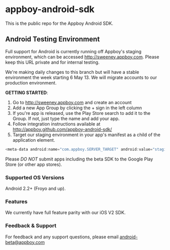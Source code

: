 appboy-android-sdk
==================

This is the public repo for the Appboy Android SDK.

## Android Testing Environment
Full support for Android is currently running off Appboy's staging environment, which can be accessed http://sweeney.appboy.com. Please keep this URL private and for internal testing.

We're making daily changes to this branch but will have a stable environment the week starting 6 May 13. We will migrate accounts to our production environment.

**GETTING STARTED**:

1. Go to http://sweeney.appboy.com and create an account
2. Add a new App Group by clicking the + sign in the left column
3. If you're app is released, use the Play Store search to add it to the Group. If not, just type the name and add your app.
4. Follow integration instructions available at http://appboy.github.com/appboy-android-sdk/
5. Target our staging environment in your app's manifest as a child of the application element.

```java
<meta-data android:name="com.appboy.SERVER_TARGET" android:value="staging" />
``` 

Please *DO NOT* submit apps including the beta SDK to the Google Play Store (or other app stores).

### Supported OS Versions
Android 2.2+ (Froyo and up).

### Features
We currently have full feature parity with our iOS V2 SDK.

### Feedback & Support
For feedback and any support questions, please email android-beta@appboy.com
